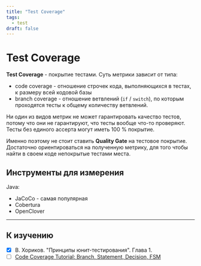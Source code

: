 ```yaml
---
title: "Test Coverage"
tags:
  - test
draft: false
---
```


# Test Coverage

**Test Coverage** - покрытие тестами. 
Суть метрики зависит от типа:
- code coverage - отношение строчек кода, выполняющихся в тестах, к размеру всей кодовой базы
- branch coverage - отношение ветвлений (`if` / `switch`), по которым проходятся тесты к общему количеству ветвлений.

Ни один из видов метрик не может гарантировать качество тестов, потому что они не гарантируют, что тесты вообще что-то проверяют. 
Тесты без единого ассерта могут иметь 100 % покрытие.

Именно поэтому не стоит ставить __Quality Gate__ на тестовое покрытие.
Достаточно ориентироваться на полученную метрику, для того чтобы найти в своем коде непокрытые тестами места.

## Инструменты для измерения

Java:
- JaCoCo - самая популярная
- Cobertura
- OpenClover

---
## К изучению

- [X] В. Хориков. "Принципы юнит-тестирования". Глава 1.
- [ ] [Code Coverage Tutorial: Branch, Statement, Decision, FSM](https://www.guru99.com/code-coverage.html)